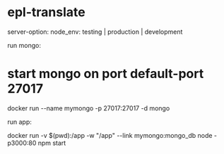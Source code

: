 # epl-translate


server-option:
	node_env:	testing | production | development
	

run mongo:

# start mongo on port default-port 27017
docker run --name mymongo -p 27017:27017 -d mongo


run app:

docker run -v $(pwd):/app -w "/app" --link mymongo:mongo_db node -p3000:80 npm start

